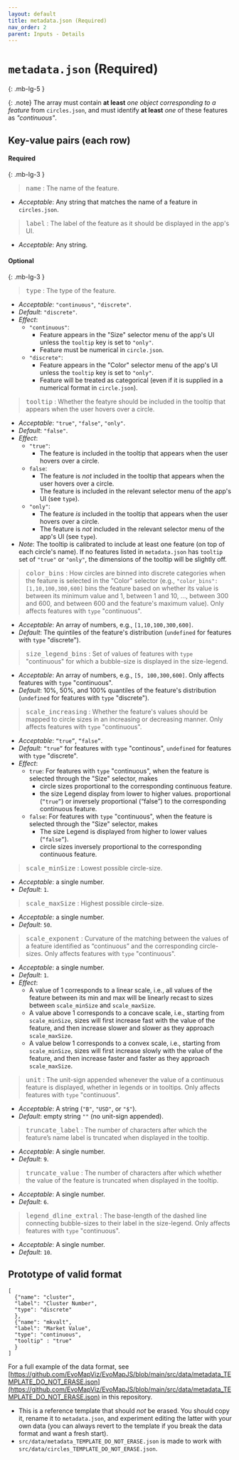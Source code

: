```yaml
---
layout: default
title: metadata.json (Required)
nav_order: 2
parent: Inputs - Details
---
```


# `metadata.json` (Required)
{: .mb-lg-5 } 
<!-- https://just-the-docs.github.io/just-the-docs/docs/utilities/layout/ -->

{: .note}
The array must contain **at least** *one object corresponding to a feature* from `circles.json`, and must identify **at least** *one* of these features as *"continuous"*.

## Key-value pairs (each row)


#### Required
{: .mb-lg-3 }

> <span style="font-size:larger;"><code>name</code></span> : The name of the feature.

- *Acceptable*: Any string that matches the name of a feature in `circles.json`.
<!-- {: .px-6 } -->

>  <span style="font-size:larger;"><code>label</code></span> : The label of the feature as it should be displayed
in the app's UI.

  - *Acceptable*: Any string.

#### Optional
{: .mb-lg-3 }

> <span style="font-size:larger;"><code>type</code></span> :  The type of the feature. 

  - *Acceptable*: `"continuous"`, `"discrete"`.
  - *Default*: `"discrete"`.
  - *Effect*:
    - `"continuous"`: 
       - Feature appears in the "Size" selector menu of the app's UI unless the `tooltip` key is set to `"only"`.
       - Feature must be numerical in `circle.json`. 
    - `"discrete"`:
       - Feature appears in the "Color" selector menu of the app's UI unless the `tooltip` key is set to `"only"`.
       - Feature will be treated as categorical (even if it is supplied in a numerical format in `circle.json`).

> <span style="font-size:larger;"><code>tooltip</code></span> :  Whether the featyre should be included in the tooltip that appears when the user hovers over a circle.

   - *Acceptable*: `"true"`, `"false"`, `"only"`.
   - *Default*: `"false"`.
   - *Effect*:
      - `"true"`: 
        - The feature is included in the tooltip that appears when the user hovers over a circle.
      - `false`: 
        - The feature is *not* included in the tooltip that appears when the user hovers over a circle.
        - The feature is included in the relevant selector menu of the app's UI (see `type`).
      - `"only"`:
        - The feature *is* included in the tooltip that appears when the user hovers over a circle.
        - The feature is *not* included in the relevant selector menu of the app's UI (see `type`).
  - *Note*: The tooltip is calibrated to include at least one feature (on top of each circle's name). If no features listed in
`metadata.json` has `tooltip` set of `"true"` or `"only"`, the
dimensions of the tooltip will be slightly off.

> <span style="font-size:larger;"><code>color_bins</code></span> :  How circles are binned into discrete categories when the feature is selected in the "Color" selector (e.g., `"color_bins": [1,10,100,300,600]` bins the feature based on whether its value is between its minimum value and 1, between 1 and 10, …, between 300 and 600, and between 600 and the feature's maximum value). Only affects features with `type` "continuous".

  -	*Acceptable*: An array of numbers, e.g., `[1,10,100,300,600]`.
  - *Default*: The quintiles of the feature's distribution (`undefined` for features with `type` "discrete").  

> <span style="font-size:larger;"><code>size_legend_bins</code></span> :  Set of values of features with `type` "continuous" for which a bubble-size is displayed in the size-legend.

  - *Acceptable*: An array of numbers, e.g., `[5, 100,300,600]`. Only affects features with `type` "continuous".
  - *Default*: 10%, 50%, and 100% quantiles of the feature's distribution (`undefined` for features with `type` "discrete").  

> <span style="font-size:larger;"><code>scale_increasing</code></span> :  Whether the feature's values should be mapped to circle sizes in an increasing or decreasing manner. Only affects features with `type` "continuous".

  - *Acceptable*: `“true”`, `“false”`.
  - *Default*: `“true”` for features with `type` "continous", `undefined` for features with `type` "discrete".
  - *Effect*:
    - `true`: For features with `type` "continuous", when the feature is selected through the "Size" selector, makes 
      - circle sizes  proportional  to the corresponding continuous feature.
      - the size Legend display from lower to higher values.
  proportional (`“true”`) or inversely proportional (“false”) to the corresponding continuous feature.
    - `false`: For features with `type` "continuous", when the feature is selected through the "Size" selector, makes
      - The size Legend is displayed from higher to lower values (`“false”`).
      - circle sizes inversely proportional to the corresponding continuous feature.

> <span style="font-size:larger;"><code>scale_minSize</code></span> :  Lowest possible circle-size. 

   -	*Acceptable*: a single number.
   -  *Default*: `1`.

> <span style="font-size:larger;"><code>scale_maxSize</code></span> :  Highest possible circle-size. 

   -	*Acceptable*: a single number.
   -  *Default*: `50`.

> <span style="font-size:larger;"><code>scale_exponent</code></span> :  Curvature of the matching between the values of a feature identified as “continuous” and the corresponding circle-sizes. Only affects features with `type` "continuous".

   -  *Acceptable*: a single number.
   -  *Default*: `1`.
   - *Effect*:
      -	A value of 1 corresponds to a linear scale, i.e., all values of the feature between its min and max will be linearly recast to sizes between `scale_minSize` and `scale_maxSize`.
      - A value above 1 corresponds to a concave scale, i.e., starting from `scale_minSize`, sizes will first increase fast with the value of the feature, and then increase slower and slower as they approach
    `scale_maxSize`.
      - A value below 1 corresponds to a convex scale, i.e., starting from `scale_minSize`, sizes will first increase slowly with the value of the feature, and then increase faster and faster as they approach `scale_maxSize`. 

> <span style="font-size:larger;"><code>unit</code></span> :   The unit-sign appended whenever the value of a continuous feature is displayed, whether in legends or in tooltips. Only affects features with `type` "continuous".

   - *Acceptable*: A string (`"B"`, `"USD"`, or `"$"`).
   - *Default*: empty string `""` (no unit-sign appended).

> <span style="font-size:larger;"><code>truncate_label</code></span> :  The number of characters after which the feature’s name label is truncated when displayed in the tooltip. 

   - *Acceptable*: A single number.
   - *Default*: `9`.

> <span style="font-size:larger;"><code>truncate_value</code></span> :  The number of characters after which whether the value of the feature is truncated when displayed in the tooltip.   

   - *Acceptable*: A single number.
   - *Default*: `6`.

> <span style="font-size:larger;"><code>legend_dline_extral</code></span> :  The base-length of the dashed line connecting bubble-sizes to their label in the size-legend. Only affects features with `type` "continuous".

   - *Acceptable*: A single number.
   - *Default*: `10`.

## Prototype of valid format

```
[ 
  {"name": "cluster",
  "label": "Cluster Number",
  "type": "discrete"
  },
  {"name": "mkvalt",
  "label": "Market Value",
  "type": "continuous",
  "tooltip" : "true"
  }
]
``` 

For a full example of the data format, see [https://github.com/EvoMapViz/EvoMapJS/blob/main/src/data/metadata_TEMPLATE_DO_NOT_ERASE.json](https://github.com/EvoMapViz/EvoMapJS/blob/main/src/data/metadata_TEMPLATE_DO_NOT_ERASE.json) in this repository.
  - This is a reference template that should *not* be erased. 
  You should copy it, rename it to `metadata.json`,  and experiment editing the latter with your own data (you can always revert to the template if you break the data format and want a fresh start).
  - `src/data/metadata_TEMPLATE_DO_NOT_ERASE.json` is made to work with `src/data/circles_TEMPLATE_DO_NOT_ERASE.json`.
